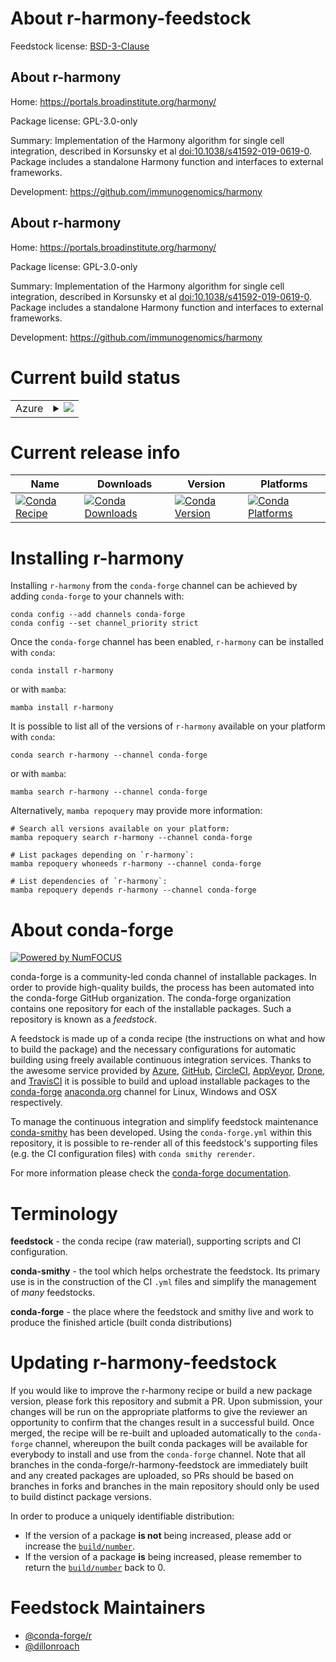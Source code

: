 About r-harmony-feedstock
=========================

Feedstock license: [BSD-3-Clause](https://github.com/conda-forge/r-harmony-feedstock/blob/main/LICENSE.txt)


About r-harmony
---------------

Home: https://portals.broadinstitute.org/harmony/

Package license: GPL-3.0-only

Summary: Implementation of the Harmony algorithm for single cell integration, described in Korsunsky et al <doi:10.1038/s41592-019-0619-0>. Package includes a standalone Harmony function and interfaces to external frameworks.

Development: https://github.com/immunogenomics/harmony

About r-harmony
---------------

Home: https://portals.broadinstitute.org/harmony/

Package license: GPL-3.0-only

Summary: Implementation of the Harmony algorithm for single cell integration, described in Korsunsky et al <doi:10.1038/s41592-019-0619-0>. Package includes a standalone Harmony function and interfaces to external frameworks.

Development: https://github.com/immunogenomics/harmony

Current build status
====================


<table>
    
  <tr>
    <td>Azure</td>
    <td>
      <details>
        <summary>
          <a href="https://dev.azure.com/conda-forge/feedstock-builds/_build/latest?definitionId=21709&branchName=main">
            <img src="https://dev.azure.com/conda-forge/feedstock-builds/_apis/build/status/r-harmony-feedstock?branchName=main">
          </a>
        </summary>
        <table>
          <thead><tr><th>Variant</th><th>Status</th></tr></thead>
          <tbody><tr>
              <td>linux_64_r_base4.2</td>
              <td>
                <a href="https://dev.azure.com/conda-forge/feedstock-builds/_build/latest?definitionId=21709&branchName=main">
                  <img src="https://dev.azure.com/conda-forge/feedstock-builds/_apis/build/status/r-harmony-feedstock?branchName=main&jobName=linux&configuration=linux%20linux_64_r_base4.2" alt="variant">
                </a>
              </td>
            </tr><tr>
              <td>linux_64_r_base4.3</td>
              <td>
                <a href="https://dev.azure.com/conda-forge/feedstock-builds/_build/latest?definitionId=21709&branchName=main">
                  <img src="https://dev.azure.com/conda-forge/feedstock-builds/_apis/build/status/r-harmony-feedstock?branchName=main&jobName=linux&configuration=linux%20linux_64_r_base4.3" alt="variant">
                </a>
              </td>
            </tr><tr>
              <td>osx_64_r_base4.2</td>
              <td>
                <a href="https://dev.azure.com/conda-forge/feedstock-builds/_build/latest?definitionId=21709&branchName=main">
                  <img src="https://dev.azure.com/conda-forge/feedstock-builds/_apis/build/status/r-harmony-feedstock?branchName=main&jobName=osx&configuration=osx%20osx_64_r_base4.2" alt="variant">
                </a>
              </td>
            </tr><tr>
              <td>osx_64_r_base4.3</td>
              <td>
                <a href="https://dev.azure.com/conda-forge/feedstock-builds/_build/latest?definitionId=21709&branchName=main">
                  <img src="https://dev.azure.com/conda-forge/feedstock-builds/_apis/build/status/r-harmony-feedstock?branchName=main&jobName=osx&configuration=osx%20osx_64_r_base4.3" alt="variant">
                </a>
              </td>
            </tr><tr>
              <td>win_64</td>
              <td>
                <a href="https://dev.azure.com/conda-forge/feedstock-builds/_build/latest?definitionId=21709&branchName=main">
                  <img src="https://dev.azure.com/conda-forge/feedstock-builds/_apis/build/status/r-harmony-feedstock?branchName=main&jobName=win&configuration=win%20win_64_" alt="variant">
                </a>
              </td>
            </tr>
          </tbody>
        </table>
      </details>
    </td>
  </tr>
</table>

Current release info
====================

| Name | Downloads | Version | Platforms |
| --- | --- | --- | --- |
| [![Conda Recipe](https://img.shields.io/badge/recipe-r--harmony-green.svg)](https://anaconda.org/conda-forge/r-harmony) | [![Conda Downloads](https://img.shields.io/conda/dn/conda-forge/r-harmony.svg)](https://anaconda.org/conda-forge/r-harmony) | [![Conda Version](https://img.shields.io/conda/vn/conda-forge/r-harmony.svg)](https://anaconda.org/conda-forge/r-harmony) | [![Conda Platforms](https://img.shields.io/conda/pn/conda-forge/r-harmony.svg)](https://anaconda.org/conda-forge/r-harmony) |

Installing r-harmony
====================

Installing `r-harmony` from the `conda-forge` channel can be achieved by adding `conda-forge` to your channels with:

```
conda config --add channels conda-forge
conda config --set channel_priority strict
```

Once the `conda-forge` channel has been enabled, `r-harmony` can be installed with `conda`:

```
conda install r-harmony
```

or with `mamba`:

```
mamba install r-harmony
```

It is possible to list all of the versions of `r-harmony` available on your platform with `conda`:

```
conda search r-harmony --channel conda-forge
```

or with `mamba`:

```
mamba search r-harmony --channel conda-forge
```

Alternatively, `mamba repoquery` may provide more information:

```
# Search all versions available on your platform:
mamba repoquery search r-harmony --channel conda-forge

# List packages depending on `r-harmony`:
mamba repoquery whoneeds r-harmony --channel conda-forge

# List dependencies of `r-harmony`:
mamba repoquery depends r-harmony --channel conda-forge
```


About conda-forge
=================

[![Powered by
NumFOCUS](https://img.shields.io/badge/powered%20by-NumFOCUS-orange.svg?style=flat&colorA=E1523D&colorB=007D8A)](https://numfocus.org)

conda-forge is a community-led conda channel of installable packages.
In order to provide high-quality builds, the process has been automated into the
conda-forge GitHub organization. The conda-forge organization contains one repository
for each of the installable packages. Such a repository is known as a *feedstock*.

A feedstock is made up of a conda recipe (the instructions on what and how to build
the package) and the necessary configurations for automatic building using freely
available continuous integration services. Thanks to the awesome service provided by
[Azure](https://azure.microsoft.com/en-us/services/devops/), [GitHub](https://github.com/),
[CircleCI](https://circleci.com/), [AppVeyor](https://www.appveyor.com/),
[Drone](https://cloud.drone.io/welcome), and [TravisCI](https://travis-ci.com/)
it is possible to build and upload installable packages to the
[conda-forge](https://anaconda.org/conda-forge) [anaconda.org](https://anaconda.org/)
channel for Linux, Windows and OSX respectively.

To manage the continuous integration and simplify feedstock maintenance
[conda-smithy](https://github.com/conda-forge/conda-smithy) has been developed.
Using the ``conda-forge.yml`` within this repository, it is possible to re-render all of
this feedstock's supporting files (e.g. the CI configuration files) with ``conda smithy rerender``.

For more information please check the [conda-forge documentation](https://conda-forge.org/docs/).

Terminology
===========

**feedstock** - the conda recipe (raw material), supporting scripts and CI configuration.

**conda-smithy** - the tool which helps orchestrate the feedstock.
                   Its primary use is in the construction of the CI ``.yml`` files
                   and simplify the management of *many* feedstocks.

**conda-forge** - the place where the feedstock and smithy live and work to
                  produce the finished article (built conda distributions)


Updating r-harmony-feedstock
============================

If you would like to improve the r-harmony recipe or build a new
package version, please fork this repository and submit a PR. Upon submission,
your changes will be run on the appropriate platforms to give the reviewer an
opportunity to confirm that the changes result in a successful build. Once
merged, the recipe will be re-built and uploaded automatically to the
`conda-forge` channel, whereupon the built conda packages will be available for
everybody to install and use from the `conda-forge` channel.
Note that all branches in the conda-forge/r-harmony-feedstock are
immediately built and any created packages are uploaded, so PRs should be based
on branches in forks and branches in the main repository should only be used to
build distinct package versions.

In order to produce a uniquely identifiable distribution:
 * If the version of a package **is not** being increased, please add or increase
   the [``build/number``](https://docs.conda.io/projects/conda-build/en/latest/resources/define-metadata.html#build-number-and-string).
 * If the version of a package **is** being increased, please remember to return
   the [``build/number``](https://docs.conda.io/projects/conda-build/en/latest/resources/define-metadata.html#build-number-and-string)
   back to 0.

Feedstock Maintainers
=====================

* [@conda-forge/r](https://github.com/conda-forge/r/)
* [@dillonroach](https://github.com/dillonroach/)


<!-- dummy commit to enable rerendering -->

